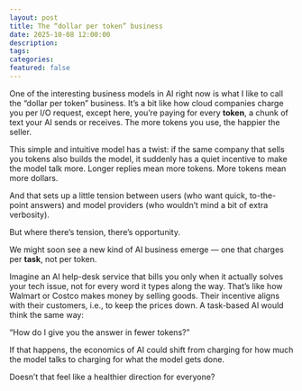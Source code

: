 ```yaml
---
layout: post
title: The “dollar per token” business
date: 2025-10-08 12:00:00
description: 
tags: 
categories: 
featured: false
---
```


One of the interesting business models in AI right now is what I like to call the “dollar per token” business.
It’s a bit like how cloud companies charge you per I/O request, except here, you’re paying for every **token**, a chunk of text your AI sends or receives.
The more tokens you use, the happier the seller.

This simple and intuitive model has a twist: if the same company that sells you tokens also builds the model, it suddenly has a quiet incentive to make the model talk more.
Longer replies mean more tokens. More tokens mean more dollars.

And that sets up a little tension between users (who want quick, to-the-point answers) and model providers (who wouldn’t mind a bit of extra verbosity).

But where there’s tension, there’s opportunity.

We might soon see a new kind of AI business emerge — one that charges per **task**, not per token.

Imagine an AI help-desk service that bills you only when it actually solves your tech issue, not for every word it types along the way.
That’s like how Walmart or Costco makes money by selling goods. Their incentive aligns with their customers, i.e., to keep the prices down.
A task-based AI would think the same way:

“How do I give you the answer in fewer tokens?”

If that happens, the economics of AI could shift from charging for how much the model talks to charging for what the model gets done.

Doesn’t that feel like a healthier direction for everyone?
